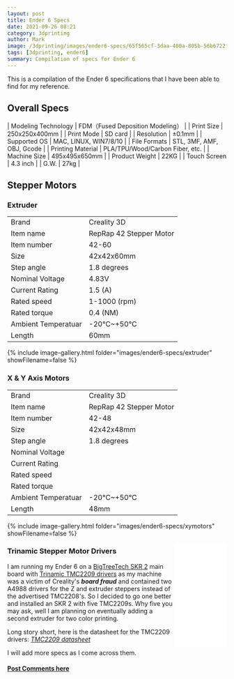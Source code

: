 ```yaml
---
layout: post
title: Ender 6 Specs
date: 2021-09-26 08:21
category: 3dprinting
author: Mark
image: /3dprinting/images/ender6-specs/65f565cf-3daa-400a-805b-56b6722f66a2.jpeg
tags: [3dprinting, ender6]
summary: Compilation of specs for Ender 6
---
```


This is a compilation of the Ender 6 specifications that I have been able to find for my reference.

## Overall Specs

| Modeling Technology | FDM（Fused Deposition Modeling） |
| Print Size | 250x250x400mm |
| Print Mode | SD card |
| Resolution | ±0.1mm |
| Supported OS | MAC, LINUX, WIN7/8/10 |
| File Formats | STL, 3MF, AMF, OBJ, Gcode |
| Printing Material | PLA/TPU/Wood/Carbon Fiber, etc. |
| Machine Size | 495x495x650mm |
| Product Weight | 22KG |
| Touch Screen | 4.3 inch |
| G.W. | 27kg |

## Stepper Motors

### Extruder

|                     |                         |
| ------------------- | ----------------------- |
| Brand               | Creality 3D             |
| Item name           | RepRap 42 Stepper Motor |
| Item number         | 42-60                   |
| Size                | 42x42x60mm              |
| Step angle          | 1.8 degrees             |
| Nominal Voltage     | 4.83V                   |
| Current Rating      | 1.5 (A)                 |
| Rated speed         | 1-1000 (rpm)            |
| Rated torque        | 0.4 (NM)                |
| Ambient Temperatuar | -20℃~+50℃               |
| Length              | 60mm                    |

{% include image-gallery.html folder="images/ender6-specs/extruder" showFilename=false %}

### X & Y Axis Motors

|                     |                         |
| ------------------- | ----------------------- |
| Brand               | Creality 3D             |
| Item name           | RepRap 42 Stepper Motor |
| Item number         | 42-48                   |
| Size                | 42x42x48mm              |
| Step angle          | 1.8 degrees             |
| Nominal Voltage     |                         |
| Current Rating      |                         |
| Rated speed         |                         |
| Rated torque        |                         |
| Ambient Temperatuar | -20℃~+50℃               |
| Length              | 48mm                    |

{% include image-gallery.html folder="images/ender6-specs/xymotors" showFilename=false %}

<iframe style="width:120px;height:240px;float:right" marginwidth="0" marginheight="0" scrolling="no" frameborder="0" src="//ws-na.amazon-adsystem.com/widgets/q?ServiceVersion=20070822&OneJS=1&Operation=GetAdHtml&MarketPlace=US&source=ss&ref=as_ss_li_til&ad_type=product_link&tracking_id=mwp-14-20&language=en_US&marketplace=amazon&region=US&placement=B0933LWH7R&asins=B0933LWH7R&linkId=fafee0fad658d0f0096242ad6c080b56&show_border=true&link_opens_in_new_window=true"></iframe>

### Trinamic Stepper Motor Drivers

I am running my Ender 6 on a [BigTreeTech SKR 2](https://amzn.to/3lZWB4q) main board with [Trinamic TMC2209 drivers](https://amzn.to/3EVruPR) as my machine was a victim of Creality's **_board fraud_** and contained two A4988 drivers for the Z and extruder steppers instead of the advertised TMC2208's. So I decided to go one better and installed an SKR 2 with five TMC2209s. Why five you may ask, well I am planning on eventually adding a second extruder for two color printing.

Long story short, here is the datasheet for the TMC2209 drivers: [_TMC2209 datasheet_](files/ender6-specs/TMC2209_Datasheet_V103.pdf)

I will add more specs as I come across them.

#### [Post Comments here](https://www.reddit.com/r/MarksMakerSpace/comments/pwagl1/ender_6_specs_and_datasheets/)
